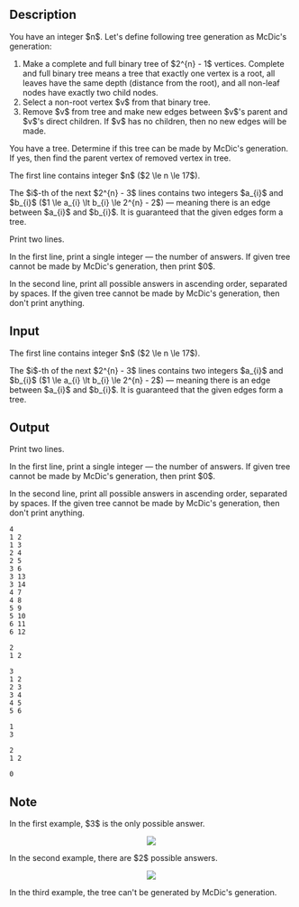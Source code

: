 ## Description

<div><p>You have an integer $n$. Let's define following tree generation as <span class="tex-font-style-it">McDic's generation</span>:</p><ol> <li> Make a complete and full binary tree of $2^{n} - 1$ vertices. Complete and full binary tree means a tree that exactly one vertex is a root, all leaves have the same depth (distance from the root), and all non-leaf nodes have exactly two child nodes. </li><li> Select a non-root vertex $v$ from that binary tree. </li><li> Remove $v$ from tree and make new edges between $v$'s parent and $v$'s direct children. If $v$ has no children, then no new edges will be made. </li></ol><p>You have a tree. Determine if this tree can be made by McDic's generation. If yes, then find the parent vertex of removed vertex in tree.</p></div><div class="input-specification"><p>The first line contains integer $n$ ($2 \le n \le 17$).</p><p>The $i$-th of the next $2^{n} - 3$ lines contains two integers $a_{i}$ and $b_{i}$ ($1 \le a_{i} \lt b_{i} \le 2^{n} - 2$)&nbsp;— meaning there is an edge between $a_{i}$ and $b_{i}$. It is guaranteed that the given edges form a tree.</p></div><div class="output-specification"><p>Print two lines.</p><p>In the first line, print a single integer&nbsp;— the number of answers. If given tree cannot be made by McDic's generation, then print $0$.</p><p>In the second line, print all possible answers in ascending order, separated by spaces. If the given tree cannot be made by McDic's generation, then don't print anything.</p></div>

## Input

<p>The first line contains integer $n$ ($2 \le n \le 17$).</p><p>The $i$-th of the next $2^{n} - 3$ lines contains two integers $a_{i}$ and $b_{i}$ ($1 \le a_{i} \lt b_{i} \le 2^{n} - 2$)&nbsp;— meaning there is an edge between $a_{i}$ and $b_{i}$. It is guaranteed that the given edges form a tree.</p>

## Output

<p>Print two lines.</p><p>In the first line, print a single integer&nbsp;— the number of answers. If given tree cannot be made by McDic's generation, then print $0$.</p><p>In the second line, print all possible answers in ascending order, separated by spaces. If the given tree cannot be made by McDic's generation, then don't print anything.</p>





```input1
4
1 2
1 3
2 4
2 5
3 6
3 13
3 14
4 7
4 8
5 9
5 10
6 11
6 12
```




```input2
2
1 2
```




```input3
3
1 2
2 3
3 4
4 5
5 6
```




```output1
1
3
```




```output2
2
1 2
```




```output3
0
```



## Note

<p>In the first example, $3$ is the only possible answer.</p><center> <img class="tex-graphics" src="file://StG79Zwa.png" style="max-width: 100.0%;max-height: 100.0%;"> </center><p>In the second example, there are $2$ possible answers.</p><center> <img class="tex-graphics" src="file://KJR1Lfxw.png" style="max-width: 100.0%;max-height: 100.0%;"> </center><p>In the third example, the tree can't be generated by McDic's generation.</p>
